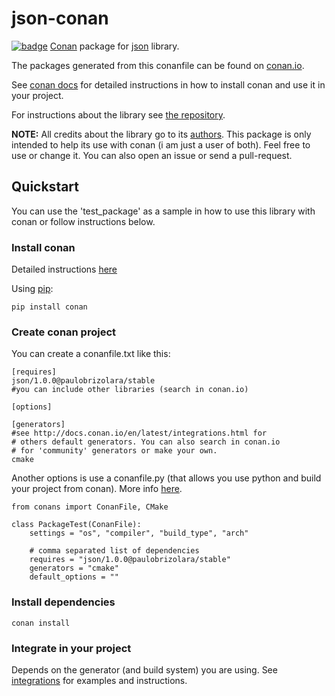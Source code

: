 # json-conan

[![badge](https://img.shields.io/badge/conan.io-json%2F1.0.0-green.svg?logo=data:image/png;base64%2CiVBORw0KGgoAAAANSUhEUgAAAA4AAAAOCAMAAAAolt3jAAAA1VBMVEUAAABhlctjlstkl8tlmMtlmMxlmcxmmcxnmsxpnMxpnM1qnc1sn85voM91oM11oc1xotB2oc56pNF6pNJ2ptJ8ptJ8ptN9ptN8p9N5qNJ9p9N9p9R8qtOBqdSAqtOAqtR%2BrNSCrNJ/rdWDrNWCsNWCsNaJs9eLs9iRvNuVvdyVv9yXwd2Zwt6axN6dxt%2Bfx%2BChyeGiyuGjyuCjyuGly%2BGlzOKmzOGozuKoz%2BKqz%2BOq0OOv1OWw1OWw1eWx1eWy1uay1%2Baz1%2Baz1%2Bez2Oe02Oe12ee22ujUGwH3AAAAAXRSTlMAQObYZgAAAAFiS0dEAIgFHUgAAAAJcEhZcwAACxMAAAsTAQCanBgAAAAHdElNRQfgBQkREyOxFIh/AAAAiklEQVQI12NgAAMbOwY4sLZ2NtQ1coVKWNvoc/Eq8XDr2wB5Ig62ekza9vaOqpK2TpoMzOxaFtwqZua2Bm4makIM7OzMAjoaCqYuxooSUqJALjs7o4yVpbowvzSUy87KqSwmxQfnsrPISyFzWeWAXCkpMaBVIC4bmCsOdgiUKwh3JojLgAQ4ZCE0AMm2D29tZwe6AAAAAElFTkSuQmCC)](http://www.conan.io/source/json/1.0.0/paulobrizolara/stable) [Conan](https://conan.io/) package for [json](https://github.com/open-source-parsers/json) library.

The packages generated from this conanfile can be found on [conan.io](https://www.conan.io/source/json/1.0.0/paulobrizolara/stable).

See [conan docs](http://docs.conan.io/en/latest/) for detailed instructions in how to install conan and use it in your project.

For instructions about the library see [the repository](https://github.com/open-source-parsers/json).

**NOTE:** All credits about the library go to its [authors](https://github.com/open-source-parsers/json#license). This package is only intended to help its use with conan (i am just a user of both). Feel free to use or change it. You can also open an issue or send a pull-request.  

## Quickstart

You can use the 'test_package' as a sample in how to use this library with conan or follow instructions below.

### Install conan

Detailed instructions [here](http://docs.conan.io/en/latest/installation.html)

Using [pip](https://pip.pypa.io/en/stable/installing/):

    pip install conan

### Create conan project

You can create a conanfile.txt like this:

    [requires]
    json/1.0.0@paulobrizolara/stable
    #you can include other libraries (search in conan.io)

    [options]

    [generators]
    #see http://docs.conan.io/en/latest/integrations.html for
    # others default generators. You can also search in conan.io
    # for 'community' generators or make your own.
    cmake

Another options is use a conanfile.py (that allows you use python
and build your project from conan). More info [here](http://docs.conan.io/en/latest/conanfile_py.html).

    from conans import ConanFile, CMake

    class PackageTest(ConanFile):
        settings = "os", "compiler", "build_type", "arch"

        # comma separated list of dependencies
        requires = "json/1.0.0@paulobrizolara/stable"
        generators = "cmake"
        default_options = ""


### Install dependencies

    conan install

### Integrate in your project

Depends on the generator (and build system) you are using.
See [integrations](http://docs.conan.io/en/latest/integrations.html) for examples and instructions.
